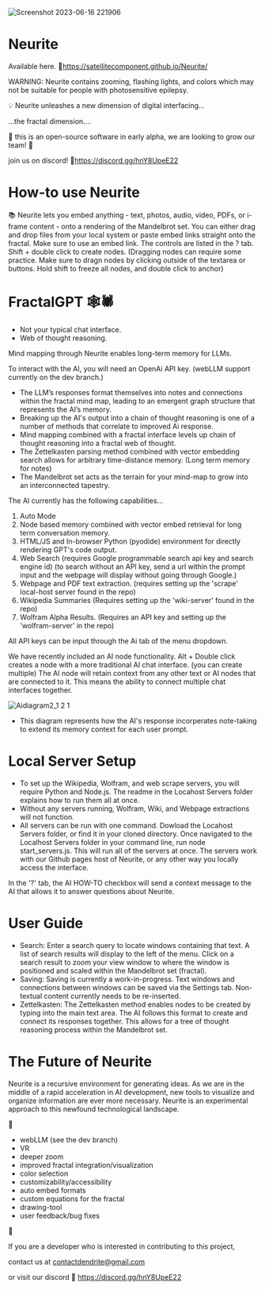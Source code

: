![Screenshot 2023-06-16 221906](https://github.com/satellitecomponent/Neurite/assets/129367899/e77b2866-db77-41e9-ba08-e55d29f77404)
# Neurite
Available here.
🔗https://satellitecomponent.github.io/Neurite/

WARNING: Neurite contains zooming, flashing lights, and colors which may not be suitable for people with photosensitive epilepsy.


💡 Neurite unleashes a new dimension of digital interfacing... 


...the fractal dimension....


🚧 this is an open-source software in early alpha, we are looking to grow our team! 🚧

join us on discord!
🔗https://discord.gg/hnY8UpeE22

# How-to use Neurite

📚 Neurite lets you embed anything - text, photos, audio, video, PDFs, or i-frame content - onto a rendering of the Mandelbrot set. You can either drag and drop files from your local system or paste embed links straight onto the fractal. Make sure to use an embed link.
The controls are listed in the ? tab. Shift + double click to create nodes.
(Dragging nodes can require some practice. Make sure to dragn nodes by clicking outside of the textarea or buttons. Hold shift to freeze all nodes, and double click to anchor)

# FractalGPT 🕸️🕷️

- Not your typical chat interface.
- Web of thought reasoning.

Mind mapping through Neurite enables long-term memory for LLMs. 

To interact with the AI, you will need an OpenAi API key. (webLLM support currently on the dev branch.)

- The LLM’s responses format themselves into notes and connections within the fractal mind map, leading to an emergent graph structure that represents the AI’s memory.
- Breaking up the AI's output into a chain of thought reasoning is one of a number of methods that correlate to improved Ai response.
- Mind mapping combined with a fractal interface levels up chain of thought reasoning into a fractal web of thought.
- The Zettelkasten parsing method combined with vector embedding search allows for arbitrary time-distance memory. (Long term memory for notes)
- The Mandelbrot set acts as the terrain for your mind-map to grow into an interconnected tapestry.


The AI currently has the following capabilities... 

1. Auto Mode
2. Node based memory combined with vector embed retrieval for long term conversation memory.
3. HTML/JS and In-browser Python (pyodide) environment for directly rendering GPT's code output.
4. Web Search (requires Google programmable search api key and search engine id)
(to search without an API key, send a url within the prompt input and the webpage will display without going through Google.)
5. Webpage and PDF text extraction. (requires setting up the 'scrape' local-host server found in the repo)
6. Wikipedia Summaries (Requires setting up the 'wiki-server' found in the repo)
7. Wolfram Alpha Results. (Requires an API key and setting up the 'wolfram-server' in the repo)

All API keys can be input through the Ai tab of the menu dropdown.

We have recently included an AI node functionality.
Alt + Double click creates a node with a more traditional AI chat interface. (you can create multiple)
The AI node will retain context from any other text or AI nodes that are connected to it. This means the ability to connect multiple chat interfaces together.

![Aidiagram2_1 2 1](https://github.com/satellitecomponent/Neurite/assets/129367899/68310e74-7a2c-49a8-a377-1d245c5e938e)
- This diagram represents how the AI's response incorperates note-taking to extend its memory context for each user prompt.

# Local Server Setup
- To set up the Wikipedia, Wolfram, and web scrape servers, you will require Python and Node.js. The readme in the Locahost Servers folder explains how to run them all at once.
- Without any servers running, Wolfram, Wiki, and Webpage extractions will not function.
- All servers can be run with one command. Dowload the Locahost Servers folder, or find it in your cloned directory. Once navigated to the Localhost Servers folder in your command line, run node start_servers.js. This will run all of the servers at once. The servers work with our Github pages host of Neurite, or any other way you locally access the interface.

In the '?' tab, the AI HOW-TO checkbox will send a context message to the AI that allows it to answer questions about Neurite.

# User Guide
- Search: Enter a search query to locate windows containing that text. A list of search results will display to the left of the menu. Click on a search result to zoom your view window to where the window is positioned and scaled within the Mandelbrot set (fractal).
- Saving: Saving is currently a work-in-progress. Text windows and connections between windows can be saved via the Settings tab. Non-textual content currently needs to be re-inserted.
- Zettelkasten: The Zettelkasten method enables nodes to be created by typing into the main text area. The AI follows this format to create and connect its responses together. This allows for a tree of thought reasoning process within the Mandelbrot set.

# The Future of Neurite


Neurite is a recursive environment for generating ideas. As we are in the middle of a rapid acceleration in AI development, new tools to visualize and organize information are ever more necessary. Neurite is an experimental approach to this newfound technological landscape.

🚧 
- webLLM (see the dev branch)
- VR
- deeper zoom
- improved fractal integration/visualization
- color selection
- customizability/accessibility
- auto embed formats
- custom equations for the fractal
- drawing-tool
- user feedback/bug fixes

🚧

If you are a developer who is interested in contributing to this project,

contact us at
contactdendrite@gmail.com

or visit our discord
🔗 https://discord.gg/hnY8UpeE22
